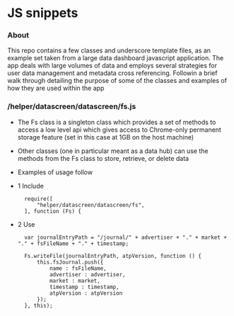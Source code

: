 # JS snippets

### About
This repo contains a few classes and underscore template files, as an example set taken from a large data dashboard javascript application.
The app deals with large volumes of data and employs several strategies for user data management and metadata cross referencing.
Followin a brief walk through detailing the purpose of some of the classes and examples of how they are used within the app
### /helper/datascreen/datascreen/fs.js
* The Fs class is a singleton class which provides a set of methods to access a low level api which gives access to Chrome-only permanent storage feature (set in this case at 1GB on the host machine)
* Other classes (one in particular meant as a data hub) can use the methods from the Fs class to store, retrieve, or delete data
* Examples of usage follow
* 1 Include

    	require([
      		"helper/datascreen/datascreen/fs",
    	], function (Fs) {
    
* 2 Use
    
    	var journalEntryPath = "/journal/" + advertiser + "." + market + "." + fsFileName + "." + timestamp;

    	Fs.writeFile(journalEntryPath, atpVersion, function () {
      		this.fsJournal.push({
        		name : fsFileName,
        		advertiser : advertiser,
        		market : market,
        		timestamp : timestamp,
        		atpVersion : atpVersion
      		});
    	}, this);